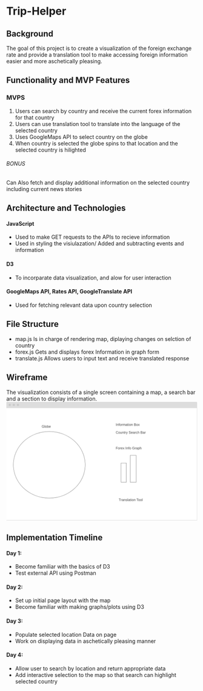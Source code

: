 # Trip-Helper


## Background
The goal of this project is to create a visualization of the foreign exchange rate and provide a translation tool to make accessing foreign information easier and more aschetically pleasing.

## Functionality and MVP Features
### MVPS
1. Users can search by country and receive the current forex information for that country
2. Users can use translation tool to translate into the language of the selected country
3. Uses GoogleMaps API to select country on the globe
4. When country is selected the globe spins to that location and the selected country is hilighted
###### BONUS
Can Also fetch and display additional information on the selected country including current news stories
## Architecture and Technologies
#### JavaScript
* Used to make GET requests to the APIs to recieve information
* Used in styling the visiulazation/ Added and subtracting events and information
#### D3
* To incorparate data visualization, and alow for user interaction
#### GoogleMaps API, Rates API, GoogleTranslate API
* Used for fetching relevant data upon country selection

## File Structure
* map.js
Is in charge of rendering map, diplaying changes on selction of country
* forex.js
Gets and displays forex Information in graph form
* translate.js
Allows users to input text and receive translated response

## Wireframe
The visualization consists of a single screen containing a map, a search bar and a section to display information.
![](https://github.com/abschectman/Trip-Helper/blob/master/Screen%20Shot%202019-10-16%20at%2010.10.10%20AM.png)
## Implementation Timeline
#### Day 1:
* Become familiar with the basics of D3
* Test external API using Postman
#### Day 2:
* Set up initial page layout with the map
* Become familiar with making graphs/plots using D3
#### Day 3:
* Populate selected location Data on page
* Work on displaying data in aschetically pleasing manner
#### Day 4:
* Allow user to search by location and return appropriate data
* Add interactive selection to the map so that search can highlight selected country
